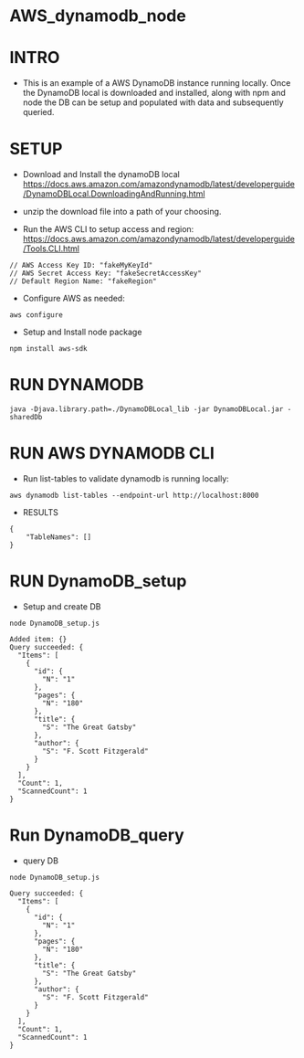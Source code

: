 # AWS_dynamodb_node
# INTRO

- This is an example of a AWS DynamoDB instance running locally. Once the DynamoDB local is downloaded and installed, along with npm and node the DB can be setup and populated with data and subsequently queried.

# SETUP

- Download and Install the dynamoDB local
  https://docs.aws.amazon.com/amazondynamodb/latest/developerguide/DynamoDBLocal.DownloadingAndRunning.html

- unzip the download file into a path of your choosing.

- Run the AWS CLI to setup access and region: https://docs.aws.amazon.com/amazondynamodb/latest/developerguide/Tools.CLI.html

```
// AWS Access Key ID: "fakeMyKeyId"
// AWS Secret Access Key: "fakeSecretAccessKey"
// Default Region Name: "fakeRegion"
```

- Configure AWS as needed:

```
aws configure
```

- Setup and Install node package

```
npm install aws-sdk
```

# RUN DYNAMODB

```
java -Djava.library.path=./DynamoDBLocal_lib -jar DynamoDBLocal.jar -sharedDb
```

# RUN AWS DYNAMODB CLI

- Run list-tables to validate dynamodb is running locally:

```
aws dynamodb list-tables --endpoint-url http://localhost:8000
```

- RESULTS

```
{
    "TableNames": []
}
```

# RUN DynamoDB_setup

- Setup and create DB

```
node DynamoDB_setup.js

Added item: {}
Query succeeded: {
  "Items": [
    {
      "id": {
        "N": "1"
      },
      "pages": {
        "N": "180"
      },
      "title": {
        "S": "The Great Gatsby"
      },
      "author": {
        "S": "F. Scott Fitzgerald"
      }
    }
  ],
  "Count": 1,
  "ScannedCount": 1
}

```

# Run DynamoDB_query

- query DB

```
node DynamoDB_setup.js

Query succeeded: {
  "Items": [
    {
      "id": {
        "N": "1"
      },
      "pages": {
        "N": "180"
      },
      "title": {
        "S": "The Great Gatsby"
      },
      "author": {
        "S": "F. Scott Fitzgerald"
      }
    }
  ],
  "Count": 1,
  "ScannedCount": 1
}
```

